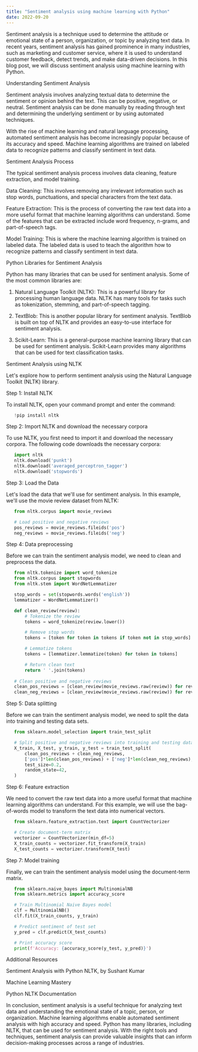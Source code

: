 ```yaml
---
title: "Sentiment analysis using machine learning with Python"
date: 2022-09-20
---
```





Sentiment analysis is a technique used to determine the attitude or emotional state of a person, organization, or topic by analyzing text data. In recent years, sentiment analysis has gained prominence in many industries, such as marketing and customer service, where it is used to understand customer feedback, detect trends, and make data-driven decisions. In this blog post, we will discuss sentiment analysis using machine learning with Python.

Understanding Sentiment Analysis

Sentiment analysis involves analyzing textual data to determine the sentiment or opinion behind the text. This can be positive, negative, or neutral. Sentiment analysis can be done manually by reading through text and determining the underlying sentiment or by using automated techniques. 

With the rise of machine learning and natural language processing, automated sentiment analysis has become increasingly popular because of its accuracy and speed. Machine learning algorithms are trained on labeled data to recognize patterns and classify sentiment in text data.

Sentiment Analysis Process

The typical sentiment analysis process involves data cleaning, feature extraction, and model training.

Data Cleaning: This involves removing any irrelevant information such as stop words, punctuations, and special characters from the text data.

Feature Extraction: This is the process of converting the raw text data into a more useful format that machine learning algorithms can understand. Some of the features that can be extracted include word frequency, n-grams, and part-of-speech tags.

Model Training: This is where the machine learning algorithm is trained on labeled data. The labeled data is used to teach the algorithm how to recognize patterns and classify sentiment in text data.

Python Libraries for Sentiment Analysis

Python has many libraries that can be used for sentiment analysis. Some of the most common libraries are:

1. Natural Language Toolkit (NLTK): This is a powerful library for processing human language data. NLTK has many tools for tasks such as tokenization, stemming, and part-of-speech tagging.

2. TextBlob: This is another popular library for sentiment analysis. TextBlob is built on top of NLTK and provides an easy-to-use interface for sentiment analysis.

3. Scikit-Learn: This is a general-purpose machine learning library that can be used for sentiment analysis. Scikit-Learn provides many algorithms that can be used for text classification tasks.

Sentiment Analysis using NLTK

Let's explore how to perform sentiment analysis using the Natural Language Toolkit (NLTK) library.

Step 1: Install NLTK

To install NLTK, open your command prompt and enter the command:

```python
   !pip install nltk
```

Step 2: Import NLTK and download the necessary corpora

To use NLTK, you first need to import it and download the necessary corpora. The following code downloads the necessary corpora:

```python
   import nltk
   nltk.download('punkt')
   nltk.download('averaged_perceptron_tagger')
   nltk.download('stopwords')
```

Step 3: Load the Data

Let's load the data that we'll use for sentiment analysis. In this example, we'll use the movie review dataset from NLTK:

```python
   from nltk.corpus import movie_reviews

   # Load positive and negative reviews
   pos_reviews = movie_reviews.fileids('pos')
   neg_reviews = movie_reviews.fileids('neg')
```

Step 4: Data preprocessing

Before we can train the sentiment analysis model, we need to clean and preprocess the data.

```python
   from nltk.tokenize import word_tokenize
   from nltk.corpus import stopwords
   from nltk.stem import WordNetLemmatizer

   stop_words = set(stopwords.words('english'))
   lemmatizer = WordNetLemmatizer()

   def clean_review(review):
       # Tokenize the review
       tokens = word_tokenize(review.lower())

       # Remove stop words
       tokens = [token for token in tokens if token not in stop_words]

       # Lemmatize tokens
       tokens = [lemmatizer.lemmatize(token) for token in tokens]

       # Return clean text
       return ' '.join(tokens)
      
   # Clean positive and negative reviews
   clean_pos_reviews = [clean_review(movie_reviews.raw(review)) for review in pos_reviews]
   clean_neg_reviews = [clean_review(movie_reviews.raw(review)) for review in neg_reviews]
```

Step 5: Data splitting

Before we can train the sentiment analysis model, we need to split the data into training and testing data sets.

```python
   from sklearn.model_selection import train_test_split

   # Split positive and negative reviews into training and testing data
   X_train, X_test, y_train, y_test = train_test_split(
       clean_pos_reviews + clean_neg_reviews,
       ['pos']*len(clean_pos_reviews) + ['neg']*len(clean_neg_reviews),
       test_size=0.2,
       random_state=42,
   )
```

Step 6: Feature extraction

We need to convert the raw text data into a more useful format that machine learning algorithms can understand. For this example, we will use the bag-of-words model to transform the text data into numerical vectors.

```python
   from sklearn.feature_extraction.text import CountVectorizer

   # Create document-term matrix
   vectorizer = CountVectorizer(min_df=5)
   X_train_counts = vectorizer.fit_transform(X_train)
   X_test_counts = vectorizer.transform(X_test)
```

Step 7: Model training

Finally, we can train the sentiment analysis model using the document-term matrix.

```python
   from sklearn.naive_bayes import MultinomialNB
   from sklearn.metrics import accuracy_score

   # Train Multinomial Naive Bayes model
   clf = MultinomialNB()
   clf.fit(X_train_counts, y_train)

   # Predict sentiment of test set
   y_pred = clf.predict(X_test_counts)

   # Print accuracy score
   print(f'Accuracy: {accuracy_score(y_test, y_pred)}')
```

Additional Resources

Sentiment Analysis with Python NLTK, by Sushant Kumar 

Machine Learning Mastery 

Python NLTK Documentation  

In conclusion, sentiment analysis is a useful technique for analyzing text data and understanding the emotional state of a topic, person, or organization. Machine learning algorithms enable automated sentiment analysis with high accuracy and speed. Python has many libraries, including NLTK, that can be used for sentiment analysis. With the right tools and techniques, sentiment analysis can provide valuable insights that can inform decision-making processes across a range of industries.